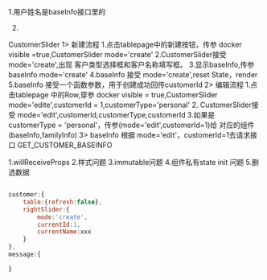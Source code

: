 1.用户姓名是baseInfo接口里的


2.
CustomerSlider
1> 新建流程
  1.点击tablepage中的新建按钮，传参 docker visible =true,CustomerSlider mode='create'
  2.CustomerSlider接受 mode='create',出现 客户类型选择框和客户名称填写框。
  3.显示baseInfo,传参baseInfo mode='create'
  4.baseInfo 接受 mode='create',reset State，render
  5.baseInfo 接受一个函数参数，用于创建成功回传customerId
2> 编辑流程
  1.点击tablepage 中的Row,穿参 docker visible = true,CustomerSlider mode='edite',customerId = 1,customerType='personal'
  2. CustomerSlider接受 mode='edit',customerId,customerType,customerId
  3.如果是customerType = 'personal'，传参(mode='edit',customerId=1)给 对应的组件(baseInfo,familyInfo)
 3> baseInfo 根据 mode='edit'，customerId=1去请求接口 GET_CUSTOMER_BASEINFO



 1.willReceiveProps
 2.样式问题
 3.immutable问题
 4.组件私有state init 问题
 5.删选数据

```javascript

customer:{
    table:{refresh:false},
    rightSlider:{
        mode:'create',
        currentId:1,
        currentName:xxx
    }
},
message:{

}
```
